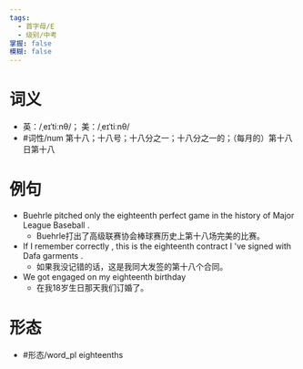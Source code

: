 ```yaml
---
tags:
  - 首字母/E
  - 级别/中考
掌握: false
模糊: false
---
```

# 词义
- 英：/ˌeɪˈtiːnθ/； 美：/ˌeɪˈtiːnθ/
- #词性/num  第十八；十八号；十八分之一；十八分之一的；（每月的）第十八日第十八
# 例句
- Buehrle pitched only the eighteenth perfect game in the history of Major League Baseball .
	- Buehrle打出了高级联赛协会棒球赛历史上第十八场完美的比赛。
- If I remember correctly , this is the eighteenth contract I 've signed with Dafa garments .
	- 如果我没记错的话，这是我同大发签的第十八个合同。
- We got engaged on my eighteenth birthday
	- 在我18岁生日那天我们订婚了。
# 形态
- #形态/word_pl eighteenths
